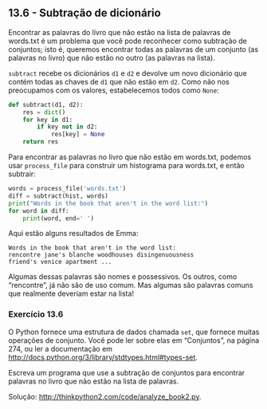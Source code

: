 ## 13.6 - Subtração de dicionário

Encontrar as palavras do livro que não estão na lista de palavras de words.txt é um problema que você pode reconhecer como subtração de conjuntos; isto é, queremos encontrar todas as palavras de um conjunto (as palavras no livro) que não estão no outro (as palavras na lista).

`subtract` recebe os dicionários `d1` e `d2` e devolve um novo dicionário que contém todas as chaves de `d1` que não estão em `d2`. Como não nos preocupamos com os valores, estabelecemos todos como `None`:

```python
def subtract(d1, d2):
    res = dict()
    for key in d1:
        if key not in d2:
            res[key] = None
    return res
```

Para encontrar as palavras no livro que não estão em words.txt, podemos usar `process_file` para construir um histograma para words.txt, e então subtrair:

```python
words = process_file('words.txt')
diff = subtract(hist, words)
print("Words in the book that aren't in the word list:")
for word in diff:
    print(word, end=' ')
```


Aqui estão alguns resultados de Emma:

```
Words in the book that aren't in the word list:
rencontre jane's blanche woodhouses disingenuousness
friend's venice apartment ...
```

Algumas dessas palavras são nomes e possessivos. Os outros, como “rencontre”, já não são de uso comum. Mas algumas são palavras comuns que realmente deveriam estar na lista!

### Exercício 13.6

O Python fornece uma estrutura de dados chamada `set`, que fornece muitas operações de conjunto. Você pode ler sobre elas em “Conjuntos”, na página 274, ou ler a documentação em http://docs.python.org/3/library/stdtypes.html#types-set.

Escreva um programa que use a subtração de conjuntos para encontrar palavras no livro que não estão na lista de palavras.

Solução: http://thinkpython2.com/code/analyze_book2.py.
